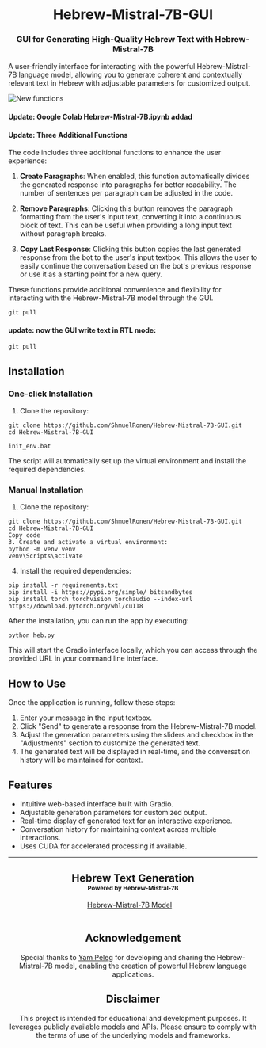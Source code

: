 <h1 align="center">Hebrew-Mistral-7B-GUI</h1>

<h3 align="center">GUI for Generating High-Quality Hebrew Text with Hebrew-Mistral-7B</h3>

<p align="left">
A user-friendly interface for interacting with the powerful Hebrew-Mistral-7B language model, allowing you to generate coherent and contextually relevant text in Hebrew with adjustable parameters for customized output.
</p>

![New functions](https://github.com/ShmuelRonen/Hebrew-Mistral-7B-GUI/assets/80190186/8c07742e-b000-4054-ae49-7f12930cec45)


#### Update: Google Colab Hebrew-Mistral-7B.ipynb addad

#### Update: Three Additional Functions

The code includes three additional functions to enhance the user experience:

1. **Create Paragraphs**: When enabled, this function automatically divides the generated response into paragraphs for better readability. The number of sentences per paragraph can be adjusted in the code.

2. **Remove Paragraphs**: Clicking this button removes the paragraph formatting from the user's input text, converting it into a continuous block of text. This can be useful when providing a long input text without paragraph breaks.

3. **Copy Last Response**: Clicking this button copies the last generated response from the bot to the user's input textbox. This allows the user to easily continue the conversation based on the bot's previous response or use it as a starting point for a new query.

These functions provide additional convenience and flexibility for interacting with the Hebrew-Mistral-7B model through the GUI.

```
git pull
```


#### update: now the GUI write text in RTL mode:
```
git pull
```

## Installation

### One-click Installation

1. Clone the repository:
```
git clone https://github.com/ShmuelRonen/Hebrew-Mistral-7B-GUI.git
cd Hebrew-Mistral-7B-GUI
```
```
init_env.bat
```
The script will automatically set up the virtual environment and install the required dependencies.

### Manual Installation

1. Clone the repository:
```
git clone https://github.com/ShmuelRonen/Hebrew-Mistral-7B-GUI.git
cd Hebrew-Mistral-7B-GUI
Copy code
3. Create and activate a virtual environment:
python -m venv venv
venv\Scripts\activate
```

4. Install the required dependencies:
```
pip install -r requirements.txt
pip install -i https://pypi.org/simple/ bitsandbytes
pip install torch torchvision torchaudio --index-url https://download.pytorch.org/whl/cu118
```
After the installation, you can run the app by executing:
```
python heb.py
```
This will start the Gradio interface locally, which you can access through the provided URL in your command line interface.

## How to Use

Once the application is running, follow these steps:

1. Enter your message in the input textbox.
2. Click "Send" to generate a response from the Hebrew-Mistral-7B model.
3. Adjust the generation parameters using the sliders and checkbox in the "Adjustments" section to customize the generated text.
4. The generated text will be displayed in real-time, and the conversation history will be maintained for context.

## Features

- Intuitive web-based interface built with Gradio.
- Adjustable generation parameters for customized output.
- Real-time display of generated text for an interactive experience.
- Conversation history for maintaining context across multiple interactions.
- Uses CUDA for accelerated processing if available.

---

<div align="center">

<h2>Hebrew Text Generation<br/><span style="font-size:12px">Powered by Hebrew-Mistral-7B</span></h2>

<div>
<a href='https://huggingface.co/yam-peleg/Hebrew-Mistral-7B' target='_blank'>Hebrew-Mistral-7B Model</a>&emsp;
</div>

<br>

## Acknowledgement

Special thanks to [Yam Peleg](https://huggingface.co/yam-peleg) for developing and sharing the Hebrew-Mistral-7B model, enabling the creation of powerful Hebrew language applications.

## Disclaimer

This project is intended for educational and development purposes. It leverages publicly available models and APIs. Please ensure to comply with the terms of use of the underlying models and frameworks.
